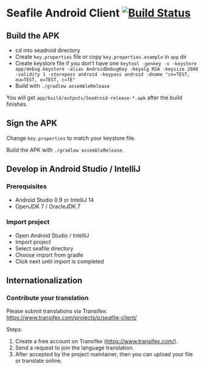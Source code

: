 # Seafile Android Client [![Build Status](https://secure.travis-ci.org/haiwen/seadroid.png?branch=master)](http://travis-ci.org/haiwen/seadroid)

## Build the APK

* cd into seadroid directory
* Create `key.properties` file or copy `key.properties.example` in `app` dir
* Create keystore file if you don't have one `keytool -genkey -v -keystore app/debug.keystore -alias AndroidDebugKey -keyalg RSA -keysize 2048 -validity 1 -storepass android -keypass android -dname "cn=TEST, ou=TEST, o=TEST, c=TE"`
* Build with `./gradlew assembleRelease`

You will get `app/build/outputs/Seadroid-release-*.apk` after the build finishes.

## Sign the APK

Change `key.properties` to match your keystore file.

Build the APK with `./gradlew assembleRelease`.

## Develop in Android Studio / IntelliJ

### Prerequisites

* Android Studio 0.9 or IntelliJ 14
* OpenJDK 7 / OracleJDK 7

### Import project

* Open Android Studio / IntelliJ
* Import project
* Select seafile directory
* Choose import from gradle
* Click next until import is completed

## Internationalization

### Contribute your translation

Please submit translations via Transifex: https://www.transifex.com/projects/p/seafile-client/

Steps:

1. Create a free account on Transifex (https://www.transifex.com/).
2. Send a request to join the language translation.
3. After accepted by the project maintainer, then you can upload your file or translate online.